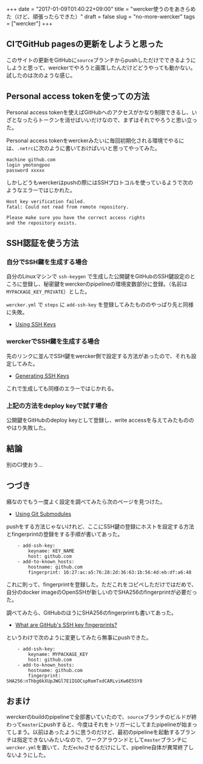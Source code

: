 +++
date = "2017-01-09T01:40:22+09:00"
title = "wercker使うのをあきらめた（けど、頑張ったらできた）"
draft = false
slug = "no-more-wercker"
tags = ["wercker"]
+++

## CIでGitHub pagesの更新をしようと思った
このサイトの更新をGitHubに`source`ブランチからpushしただけでできるようにしようと思って、werckerでやろうと画策したんだけどどうやっても動かない。試したのは次のような感じ。

## Personal access tokenを使っての方法
Personal access tokenを使えばGitHubへのアクセスがかなり制限できるし、いざとなったらトークンを消せばいいだけなので、まずはそれでやろうと思い立った。

Personal access tokenをwerckerみたいに毎回初期化される環境でやるには、`.netrc`に次のように書いておけばいいと思ってやってみた。

```
machine github.com
login ymotongpoo
password xxxxx
```

しかしどうもwerckerはpushの際にはSSHプロトコルを使っているようで次のようなエラーではじかれた。

```
Host key verification failed.
fatal: Could not read from remote repository.

Please make sure you have the correct access rights
and the repository exists.
```

## SSH認証を使う方法
### 自分でSSH鍵を生成する場合
自分のLinuxマシンで `ssh-keygen` で生成した公開鍵をGitHubのSSH鍵設定のところに登録し、秘密鍵をwerckerのpipelineの環境変数部分に登録。（名前は `MYPACKAGE_KEY_PRIVATE`）とした。

`wercker.yml` で `steps` に `add-ssh-key` を登録してみたもののやっぱり先と同様に失敗。

* [Using SSH Keys](http://devcenter.wercker.com/docs/ssh-keys/using-ssh-keys)

### werckerでSSH鍵を生成する場合
先のリンクに並んでSSH鍵をwercker側で設定する方法があったので、それも設定してみた。

* [Generating SSH Keys](http://devcenter.wercker.com/docs/ssh-keys/generating-ssh-keys)

これで生成しても同様のエラーではじかれる。

### 上記の方法をdeploy keyで試す場合
公開鍵をGitHubのdeploy keyとして登録し、write accessを与えてみたもののやはり失敗した。

## 結論
別のCI使おう...

## つづき
癪なのでもう一度よく設定を調べてみたら次のページを見つけた。

* [Using Git Submodules](http://devcenter.wercker.com/docs/git/submodules)

pushをする方法じゃないけれど、ここにSSH鍵の登録にホストを設定する方法とfingerprintの登録をする手順が書いてあった。

```
    - add-ssh-key:
        keyname: KEY_NAME
        host: github.com
    - add-to-known_hosts:
        hostname: github.com
        fingerprint: 16:27:ac:a5:76:28:2d:36:63:1b:56:4d:eb:df:a6:48
```

これに則って、fingerprintを登録した。ただこれをコピペしただけではだめで、自分のdocker imageのOpenSSHが新しいのでSHA256のfingerprintが必要だった。

調べてみたら、GitHubのほうにSHA256のfingerprintも書いてあった。

* [What are GitHub's SSH key fingerprints?](https://help.github.com/articles/what-are-github-s-ssh-key-fingerprints/)

というわけで次のように変更してみたら無事にpushできた。

```
    - add-ssh-key:
        keyname: MYPACKAGE_KEY
        host: github.com
    - add-to-known_hosts:
        hostname: github.com
        fingerprint: SHA256:nThbg6kXUpJWGl7E1IGOCspRomTxdCARLviKw6E5SY8
```

## おまけ
werckerのbuildのpipelineで全部書いていたので、`source`ブランチのビルドが終わって`master`にpushすると、今度はそれをトリガーにしてまたpipelineが始まってしまう。以前はあったように思うのだけど、最初のpipelineを起動するブランチは指定できないみたいなので、ワークアラウンドとして`master`ブランチに`wercker.yml`を置いて、ただ`echo`させるだけにして、pipeline自体が異常終了しないようにした。